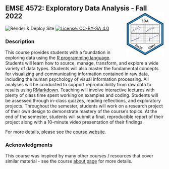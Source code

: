 
<!-- README.md is generated from README.Rmd. Please edit that file -->

## EMSE 4572: Exploratory Data Analysis - Fall 2022 <a href='https://github.com/emse-eda-gwu/2022-Fall'><img src='images/eda_hex_sticker.png' align="right" height="139"/></a>

<!-- badges: start -->

![Render & Deploy
Site](https://github.com/emse-eda-gwu/2022-Fall/workflows/Render%20&%20Deploy%20Site/badge.svg)
[![License: CC-BY-SA
4.0](https://img.shields.io/badge/License-CC%20BY--SA-lightgrey)](https://creativecommons.org/licenses/by-sa/4.0/)
<!-- badges: end -->

### Description

This course provides students with a foundation in exploring data using
the [R programming language](https://www.r-project.org/). Students will
learn how to source, manage, transform, and explore a wide variety of
data types. Students will also master the fundamental concepts for
visualizing and communicating information contained in raw data,
including the human psychology of visual information processing. All
analyses will be conducted to support reproducibility from raw data to
results using [RMarkdown](https://bookdown.org/yihui/rmarkdown/).
Teaching will involve interactive lectures with plenty of class time
spent working on examples and coding. Students will be assessed through
in-class quizzes, reading reflections, and exploratory projects.
Throughout the semester, students will work on a research project of
their own design to demonstrate mastery of the course’s topics. At the
end of the semester, students will submit a final, reproducible report
of their project along with a 10-minute video presentation of their
findings.

For more details, please see the [course
website](http://eda.seas.gwu.edu/2022-Fall/).

### Acknowledgments

This course was inspired by many other courses / resources that cover
similar material - see the course [about
page](http://eda.seas.gwu.edu/2022-Fall/about.html) for more details.
